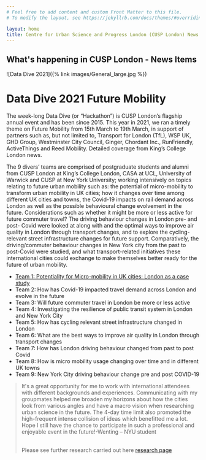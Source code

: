 ```yaml
---
# Feel free to add content and custom Front Matter to this file.
# To modify the layout, see https://jekyllrb.com/docs/themes/#overriding-theme-defaults

layout: home
title: Centre for Urban Science and Progress London (CUSP London) News Items
---
```


## What's happening in CUSP London - News Items

![Data Dive 2021]({% link images/General_large.jpg %})


# Data Dive 2021 Future Mobility

The week-long Data Dive (or “Hackathon”) is CUSP London’s flagship annual event and has been since 2015. This year in 2021, we ran a timely theme on Future Mobility from 15th March to 19th March, in support of partners such as, but not limited to, Transport for London (TfL), WSP UK, GHD Group, Westminster City Council, Ginger, Chordant Inc., RunFriendly, ActiveThings and Reed Mobility. Detailed coverage from King’s College London news.

The 9 divers’ teams are comprised of postgraduate students and alumni from CUSP London at King’s College London, CASA at UCL, University of Warwick and CUSP at New York University; working intensively on topics relating to future urban mobility such as: the potential of micro-mobility to transform urban mobility in UK cities; how it changes over time among different UK cities and towns, the Covid-19 impacts on rail demand across London as well as the possible behavioural change evolvement in the future. Considerations such as whether it might be more or less active for future commuter travel? The driving behaviour changes in London pre- and post- Covid were looked at along with and the optimal ways to improve air quality in London through transport changes, and to explore the cycling-relevant street infrastructure changes for future support. Comparatively, the driving/commuter behaviour changes in New York city from the past to post-Covid were studied, and what transport-related initiatives these international cities could exchange to make themselves better ready for the future of urban mobility.

- [Team 1: Potentiality for Micro-mobility in UK cities: London as a case study](https://media.kcl.ac.uk/media/DataDive2021_Team1_Potential+for+micro-mobility+in+UK+cities_London+as+a+case+study/1_v0w0stwc)
- Team 2: How has Covid-19 impacted travel demand across London and evolve in the future
- Team 3: Will future commuter travel in London be more or less active
- Team 4: Investigating the resilience of public transit system in London and New York City
- Team 5: How has cycling relevant street infrastructure changed in London
- Team 6: What are the best ways to improve air quality in London through transport changes
- Team 7: How has London driving behaviour changed from past to post Covid
- Team 8: How is micro mobility usage changing over time and in different UK towns
- Team 9: New York City driving behaviour change pre and post COVID-19

<blockquote>It's a great opportunity for me to work with international attendees with different backgrounds and experiences. Communicating with my groupmates helped me broaden my horizons about how the cities look from various angles and have a macro vision when researching urban science in the future. The 4-day time limit also promoted the high-frequent intense collision of ideas which benefitted me a lot.
Hope I still have the chance to participate in such a professional and enjoyable event in the future!-Wenting – NYU student<br>
<br>

  
  

Please see further research carried out here [research page](https://cusplondon.ac.uk/research.html)

